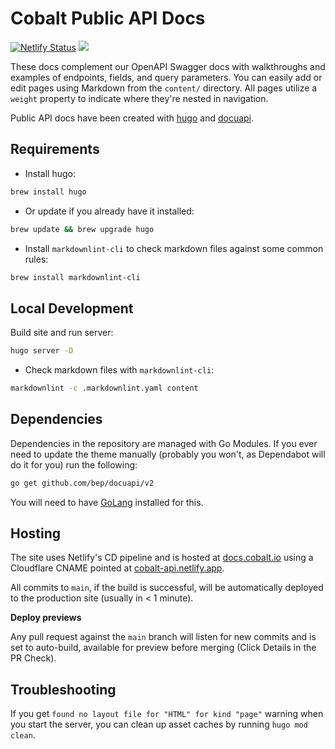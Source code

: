 Cobalt Public API Docs
===============================
[![Netlify Status](https://api.netlify.com/api/v1/badges/b42b3f4e-140b-472d-becf-a0ce06e197d5/deploy-status)](https://app.netlify.com/sites/cobalt-api/deploys)
![](https://github.com/cobalthq/cobalt-public-api-docs/workflows/build/badge.svg)

These docs complement our OpenAPI Swagger docs with walkthroughs and examples of endpoints, fields, and query
parameters. You can easily add or edit pages using Markdown from the `content/` directory. All pages utilize a `weight`
property to indicate where they're nested in navigation.

Public API docs have been created with [hugo](https://github.com/gohugoio/hugo) and [docuapi](https://github.com/bep/docuapi).

## Requirements

- Install hugo:

```sh
brew install hugo
```

- Or update if you already have it installed:

```sh
brew update && brew upgrade hugo
```

- Install `markdownlint-cli` to check markdown files against some common rules:

```sh
brew install markdownlint-cli
```

## Local Development

Build site and run server:

```sh
hugo server -D
```

- Check markdown files with `markdownlint-cli`:

```sh
markdownlint -c .markdownlint.yaml content
```

## Dependencies

Dependencies in the repository are managed with Go Modules. If you ever need to update the theme manually (probably
you won't, as Dependabot will do it for you) run the following:

```sh
go get github.com/bep/docuapi/v2
```

You will need to have [GoLang](https://go.dev/dl/) installed for this.

## Hosting

The site uses Netlify's CD pipeline and is hosted at [docs.cobalt.io](https://docs.cobalt.io) using a Cloudflare CNAME
pointed at [cobalt-api.netlify.app](https://cobalt-api.netlify.app).

All commits to `main`, if the build is successful, will be automatically deployed to the production site (usually
in < 1 minute).

**Deploy previews**

Any pull request against the `main` branch will listen for new commits and is set to auto-build, available for
preview before merging (Click Details in the PR Check).

## Troubleshooting

If you get `found no layout file for "HTML" for kind "page"` warning when you start the server, you can clean up asset
caches by running `hugo mod clean`.
